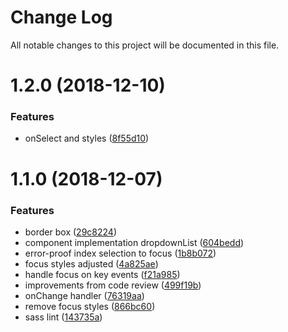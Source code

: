 # Change Log

All notable changes to this project will be documented in this file.

<a name="1.2.0"></a>
# 1.2.0 (2018-12-10)


### Features

* onSelect and styles ([8f55d10](https://github.com/SUI-Components/sui-components/commit/8f55d10))



<a name="1.1.0"></a>
# 1.1.0 (2018-12-07)


### Features

* border box ([29c8224](https://github.com/SUI-Components/sui-components/commit/29c8224))
* component implementation dropdownList ([604bedd](https://github.com/SUI-Components/sui-components/commit/604bedd))
* error-proof index selection to focus ([1b8b072](https://github.com/SUI-Components/sui-components/commit/1b8b072))
* focus styles adjusted ([4a825ae](https://github.com/SUI-Components/sui-components/commit/4a825ae))
* handle focus on key events ([f21a985](https://github.com/SUI-Components/sui-components/commit/f21a985))
* improvements from code review ([499f19b](https://github.com/SUI-Components/sui-components/commit/499f19b))
* onChange handler ([76319aa](https://github.com/SUI-Components/sui-components/commit/76319aa))
* remove focus styles ([866bc60](https://github.com/SUI-Components/sui-components/commit/866bc60))
* sass lint ([143735a](https://github.com/SUI-Components/sui-components/commit/143735a))



